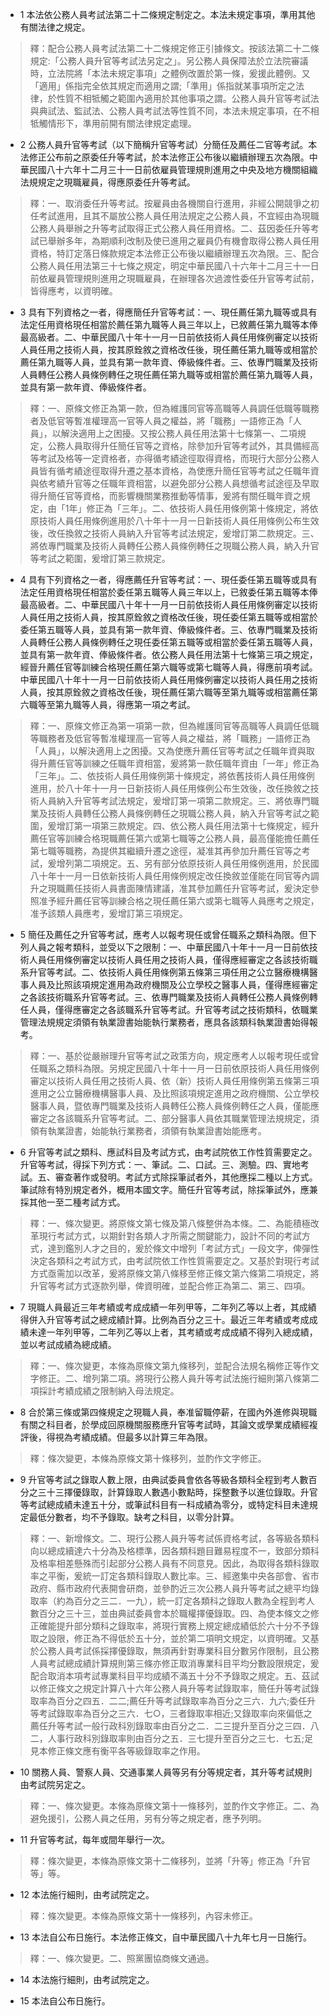 * 1 本法依公務人員考試法第二十二條規定制定之。本法未規定事項，準用其他有關法律之規定。

> 釋：配合公務人員考試法第二十二條規定修正引據條文。按該法第二十二條規定:「公務人員升官等考試法另定之」。另公務人員保障法於立法院審議時，立法院將「本法未規定事項」之體例改置於第一條，爰援此體例。又「適用」係指完全依其規定而適用之謂;「準用」係指就某事項所定之法律，於性質不相牴觸之範圍內適用於其他事項之謂。公務人員升官等考試法與典試法、監試法、公務人員考試法等性質不同，本法未規定事項，在不相牴觸情形下，準用前開有關法律規定處理。

* 2 公務人員升官等考試（以下簡稱升官等考試）分簡任及薦任二官等考試。本法修正公布前之原委任升等考試，於本法修正公布後以繼續辦理五次為限。中華民國八十六年十二月三十一日前依雇員管理規則進用之中央及地方機關組織法規規定之現職雇員，得應原委任升等考試。

> 釋：一、取消委任升等考試。按雇員由各機關自行進用，非經公開競爭之初任考試進用，且其不屬放公務人員任用法規定之公務人員，不宜經由為現職公務人員舉辦之升等考試取得正式公務人員任用資格。二、茲因委任升等考試已舉辦多年，為期順利改制及使已進用之雇員仍有機會取得公務人員任用資格，特訂定落日條款規定本法修正公布後以繼續辦理五次為限。三、配合公務人員任用法第三十七條之規定，明定中華民國八十六年十二月三十一日前依雇員管理規則進用之現職雇員，在辦理各次過渡性委任升官等考試前，皆得應考，以資明確。

* 3 具有下列資格之一者，得應簡任升官等考試：一、現任薦任第九職等或具有法定任用資格現任相當於薦任第九職等人員三年以上，已敘薦任第九職等本俸最高級者。二、中華民國八十年十一月一日前依技術人員任用條例審定以技術人員任用之技術人員，按其原銓敘之資格改任後，現任薦任第九職等或相當於薦任第九職等人員，並具有第一款年資、俸級條件者。三、依專門職業及技術人員轉任公務人員條例轉任之現任薦任第九職等或相當於薦任第九職等人員，並具有第一款年資、俸級條件者。

> 釋：一、原條文修正為第一款，但為維護同官等高職等人員調任低職等職務者及低官等暫准權理高一官等人員之權益，將「職務」一語修正為「人員」，以解決適用上之困擾。又按公務人員任用法第十七條第一、二項規定，公務人員取得升任簡任官等之資格，除參加升官等考試外，其具備經高等考試及格等一定資格者，亦得循考績途徑取得資格，而現行大部分公務人員皆有循考績途徑取得升遷之基本資格，為使應升簡任官等考試之任職年資與依考績升官等之任職年資相當，以避免部分公務人員想循考試途徑及早取得升簡任官等資格，而影響機關業務推動等情事，爰將有關任職年資之規定，由「1年」修正為「三年」。二、依技術人員任用條例第十條規定，將依原技術人員任用條例進用於八十年十一月一日新技術人員任用條例公布生效後，改任換敘之技術人員納入升官等考試法規定，爰增訂第二款規定。三、將依專門職業及技術人員轉任公務人員條例轉任之現職公務人員，納入升官等考試之範圍，爰增訂第三款規定。

* 4 具有下列資格之一者，得應薦任升官等考試：一、現任委任第五職等或具有法定任用資格現任相當於委任第五職等人員三年以上，已敘委任第五職等本俸最高級者。二、中華民國八十年十一月一日前依技術人員任用條例審定以技術人員任用之技術人員，按其原銓敘之資格改任後，現任委任第五職等或相當於委任第五職等人員，並具有第一款年資、俸級條件者。三、依專門職業及技術人員轉任公務人員條例轉任之現任委任第五職等或相當於委任第五職等人員，並具有第一款年資、俸級條件者。依公務人員任用法第十七條第三項之規定，經晉升薦任官等訓練合格現任薦任第六職等或第七職等人員，得應前項考試。中華民國八十年十一月一日前依技術人員任用條例審定以技術人員任用之技術人員，按其原銓敘之資格改任後，現任薦任第六職等至第九職等或相當薦任第六職等至第九職等人員，得應第一項之考試。

> 釋：一、原條文修正為第一項第一款，但為維護同官等高職等人員調任低職等職務者及低官等暫准權理高一官等人員之權益，將「職務」一語修正為「人員」，以解決適用上之困擾。又為使應升薦任官等考試之任職年資與取得升薦任官等訓練之任職年資相當，爰將第一款任職年資由「一年」修正為「三年」。二、依技術人員任用條例第十條規定，將依舊技術人員任用條例進用，於八十年十一月一日新技術人員任用條例公布生效後，改任換敘之技術人員納入升官等考試法規定，爰增訂第一項第二款規定。三、將依專門職業及技術人員轉任公務人員條例轉任之現職公務人員，納入升官等考試之範圍，爰增訂第一項第三款規定。四、依公務人員任用法第十七條規定，經升薦任官等訓練合格現職薦任第六或第七職等之公務人員，最高僅能擔任薦任第七職等職務，為提供其繼續升遷之途徑，凝准其再參加升薦任官等之考試，爰增列第二項規定。五、另有部分依原技術人員任用條例進用，於民國八十年十一月一日依新技術人員任用條例規定改任換敘並僅能在同官等內調升之現職薦任技術人員書面陳情建議，准其參加薦任升官等考試，爰決定參照准予經升薦任官等訓練合格之現任薦任第六或第七職等人員應考之規定，准予該類人員應考，爰增訂第三項規定。

* 5 簡任及薦任之升官等考試，應考人以報考現任或曾任職系之類科為限。但下列人員之報考類科，並受以下之限制：一、中華民國八十年十一月一日前依技術人員任用條例審定以技術人員任用之技術人員，僅得應經審定之各該技術職系升官等考試。二、依技術人員任用條例第五條第三項任用之公立醫療機構醫事人員及比照該項規定進用為政府機關及公立學校之醫事人員，僅得應經審定之各該技術職系升官等考試。三、依專門職業及技術人員轉任公務人員條例轉任人員，僅得應審定之各該職系升官等考試。升官等考試之技術類科，依職業管理法規規定須領有執業證書始能執行業務者，應具各該類科執業證書始得報考。

> 釋：一、基於從嚴辦理升官等考試之政策方向，規定應考人以報考現任或曾任職系之類科為限。另規定民國八十年十一月一日前依原技術人員任用條例審定以技術人員任用之技術人員、依（新）技術人員任用條例第五條第三項進用之公立醫療機構醫事人員、及比照該項規定進用之政府機關、公立學校醫事人員，暨依專門職業及技術人員轉任公務人員條例轉任之人員，僅能應審定之各該職系升官等考試。二、部分醫事人員依其職業管理法規規定，須領有執業證書，始能執行業務者，須領有執業證書始能應考。

* 6 升官等考試之類科、應試科目及考試方式，由考試院依工作性質需要定之。升官等考試，得採下列方式：一、筆試。二、口試。三、測驗。四、實地考試。五、審查著作或發明。考試方式除採筆試者外，其他應採二種以上方式。筆試除有特別規定者外，概用本國文字。簡任升官等考試，除採筆試外，應兼採其他一至二種考試方式。

> 釋：一、條次變更。將原條文第七條及第八條整併為本條。二、為能積極改革現行考試方式，以期針對各類人才所需之關鍵能力，設計不同的考試方式，達到鑑別人才之目的，爰於條文中增列「考試方式」一段文字，俾彈性決定各類科之考試方式，由考試院依工作性質需要定之。又基於對現行考試方式亟需加以改革，爰將原條文第八條移至修正條文第六條第二項規定，將升官等考試方式逐款列舉，俾資明確，並配合修正為第二、第三、四項。

* 7 現職人員最近三年考績或考成成績一年列甲等，二年列乙等以上者，其成績得併入升官等考試之總成績計算。比例為百分之三十。最近三年考績或考成成績未達一年列甲等，二年列乙等以上者，其考績或考成成績不得列入總成績，並以考試成績為總成績。

> 釋：一、條次變更，本條為原條文第九條移列，並配合法規名稱修正等作文字修正。二、增列第二項。將現行公務人員升等考試法施行細則第八條第二項採計考績成績之限制納入母法規定。

* 8 合於第三條或第四條規定之現職人員，奉准留職停薪，在國內外進修與現職有關之科目者，於學成回原機關服務應升官等考試時，其論文或學業成績經複評後，得視為考績成績。但最多以計算三年為限。

> 釋：條次變更，本條為原條文第十條移列，並酌作文字修正。

* 9 升官等考試之錄取人數上限，由典試委員會依各等級各類科全程到考人數百分之三十三擇優錄取，計算錄取人數遇小數點時，採整數予以進位錄取。升官等考試總成績未達五十分，或筆試科目有一科成績為零分，或特定科目未達規定最低分數者，均不予錄取。缺考之科目，以零分計算。

> 釋：一、新增條文。二、現行公務人員升等考試係資格考試，各等級各類科向以總成續達六十分為及格標準，因各類科題目難易程度不一，致部分類科及格率相差懸殊而引起部分公務人員有不同意見。因此，為取得各類科錄取率之平衡，爰統一訂定各類科錄取人數比率。三、經邀集中央各部會、省市政府、縣市政府代表開會研商，並參酌近三次公務人員升等考試之總平均錄取率（約為百分之三二．一九），統一訂定各類科之錄取人數為全程到考人數百分之三十三，並由典試委員會本於職權擇優錄取。四、為使本條文之修正確能提升部分類科之錄取率，將現行實務上規定總成績低於六十分不予錄取之設限，修正為不得低於五十分，並於第二項明文規定，以資明確。又基於公務人員考試係採擇優錄取，無須再針對專業科目分數另作限制，且公務人員考試總成績計算規則第三條亦修正取消專業科目平均分數設限規定，爰配合取消本項考試專業科目平均成績不滿五十分不予錄取之規定。五、茲試以修正條文之規定計算八十六年公務人員升等考試錄取率，簡任升等考試錄取率為百分之四五．二二;薦任升等考試錄取率為百分之三六．九六;委任升等考試錄取率為百分之三六．七○，三者錄取率相近;又錄取率向來偏低之薦任升等考試一般行政科別錄取率由百分之二．二三提升至百分之三四．八二，人事行政科別錄取率則由百分之五．三七提升至百分之三七．七五;足見本修正條文應有衡平各等級錄取率之作用。

* 10 關務人員、警察人員、交通事業人員等另有分等規定者，其升等考試規則由考試院另定之。

> 釋：一、條次變更。本條為原條文第十一條移列，並酌作文字修正。二、為避免援引，公務人員之任用，另有分等之規定者，應予列明。

* 11 升官等考試，每年或間年舉行一次。

> 釋：條次變更，本條為原條文第十二條移列，並將「升等」修正為「升官等」等。

* 12 本法施行細則，由考試院定之。

> 釋：條次變更。本條為原條文第十一條移列，內容未修正。

* 13 本法自公布日施行。本法修正條文，自中華民國八十九年七月一日施行。

> 釋：一、條次變更。二、照黨團協商條文通過。

* 14 本法施行細則，由考試院定之。

* 15 本法自公布日施行。

